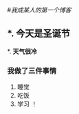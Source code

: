 #*我成某人的第一个博客*
## *. **今天是圣诞节**
*. **天气很冷**
### 我做了三件事情
1. 睡觉
1. 吃饭
1. 学习
！[](https://gimg2.baidu.com/image_search/src=http%3A%2F%2Fzkres2.myzaker.com%2F202012%2F5fe5c6b6b15ec06560228f0f_1024.jpg&refer=http%3A%2F%2Fzkres2.myzaker.com&app=2002&size=f9999,10000&q=a80&n=0&g=0n&fmt=jpeg?sec=1611496209&t=1c0771e83c02d455ca0fa3a2c05281fe)
